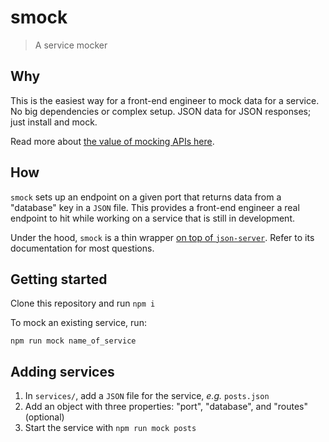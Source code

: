 # smock

> A service mocker

## Why

This is the easiest way for a front-end engineer to mock data for a service. No big dependencies or complex setup. JSON data for JSON responses; just install and mock.

Read more about [the value of mocking APIs here](https://www.freecodecamp.org/news/rapid-development-via-mock-apis-e559087be066/).

## How

`smock` sets up an endpoint on a given port that returns data from a "database" key in a `JSON` file. This provides a front-end engineer a real endpoint to hit while working on a service that is still in development.

Under the hood, `smock` is a thin wrapper [on top of `json-server`](https://github.com/typicode/json-server). Refer to its documentation for most questions.

## Getting started

Clone this repository and run `npm i`

To mock an existing service, run:

```
npm run mock name_of_service
```

## Adding services

1. In `services/`, add a `JSON` file for the service, _e.g._ `posts.json`
2. Add an object with three properties: "port", "database", and "routes" (optional)
3. Start the service with `npm run mock posts`
